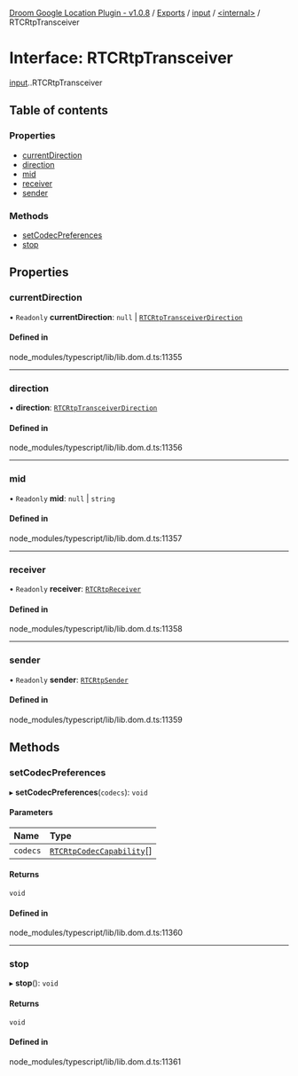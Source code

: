 [Droom Google Location Plugin - v1.0.8](../README.md) / [Exports](../modules.md) / [input](../modules/input.md) / [<internal\>](../modules/input._internal_.md) / RTCRtpTransceiver

# Interface: RTCRtpTransceiver

[input](../modules/input.md).[<internal>](../modules/input._internal_.md).RTCRtpTransceiver

## Table of contents

### Properties

- [currentDirection](input._internal_.RTCRtpTransceiver.md#currentdirection)
- [direction](input._internal_.RTCRtpTransceiver.md#direction)
- [mid](input._internal_.RTCRtpTransceiver.md#mid)
- [receiver](input._internal_.RTCRtpTransceiver.md#receiver)
- [sender](input._internal_.RTCRtpTransceiver.md#sender)

### Methods

- [setCodecPreferences](input._internal_.RTCRtpTransceiver.md#setcodecpreferences)
- [stop](input._internal_.RTCRtpTransceiver.md#stop)

## Properties

### currentDirection

• `Readonly` **currentDirection**: ``null`` \| [`RTCRtpTransceiverDirection`](../modules/input._internal_.md#rtcrtptransceiverdirection)

#### Defined in

node_modules/typescript/lib/lib.dom.d.ts:11355

___

### direction

• **direction**: [`RTCRtpTransceiverDirection`](../modules/input._internal_.md#rtcrtptransceiverdirection)

#### Defined in

node_modules/typescript/lib/lib.dom.d.ts:11356

___

### mid

• `Readonly` **mid**: ``null`` \| `string`

#### Defined in

node_modules/typescript/lib/lib.dom.d.ts:11357

___

### receiver

• `Readonly` **receiver**: [`RTCRtpReceiver`](../modules/input._internal_.md#rtcrtpreceiver)

#### Defined in

node_modules/typescript/lib/lib.dom.d.ts:11358

___

### sender

• `Readonly` **sender**: [`RTCRtpSender`](../modules/input._internal_.md#rtcrtpsender)

#### Defined in

node_modules/typescript/lib/lib.dom.d.ts:11359

## Methods

### setCodecPreferences

▸ **setCodecPreferences**(`codecs`): `void`

#### Parameters

| Name | Type |
| :------ | :------ |
| `codecs` | [`RTCRtpCodecCapability`](input._internal_.RTCRtpCodecCapability.md)[] |

#### Returns

`void`

#### Defined in

node_modules/typescript/lib/lib.dom.d.ts:11360

___

### stop

▸ **stop**(): `void`

#### Returns

`void`

#### Defined in

node_modules/typescript/lib/lib.dom.d.ts:11361
